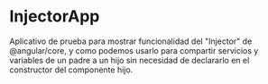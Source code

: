 # InjectorApp

Aplicativo de prueba para mostrar funcionalidad del "Injector" de @angular/core, y como podemos usarlo para compartir servicios y variables de un padre a un hijo sin necesidad de declararlo en el constructor del componente hijo. 